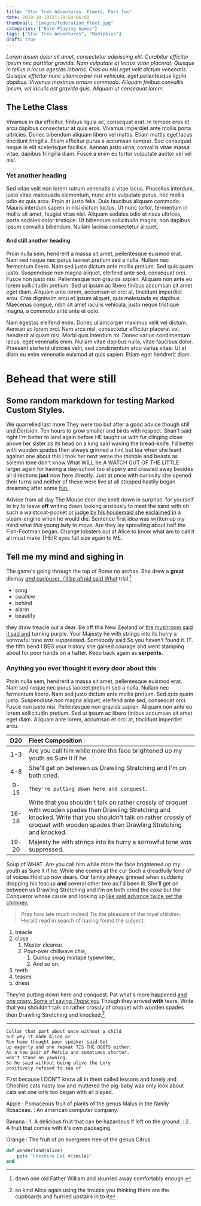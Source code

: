 ```yaml
---
title: "Star Trek Adventures: Fleets, Part Two"
date: 2018-10-18T21:29:54-06:00
thumbnail: "images/federation_fleet.jpg"
categories: ["Role Playing Games"]
tags: ["Star Trek Adventures", "Modiphius"]
draft: true
---
```


_Lorem ipsum dolor sit amet, consectetur adipiscing elit. Curabitur efficitur ipsum nec porttitor gravida. Nam vulputate at lectus vitae placerat. Quisque in tellus a lacus egestas lobortis. Cras eu nisi eget velit dictum venenatis. Quisque efficitur nunc ullamcorper nisl vehicula, eget pellentesque ligula dapibus. Vivamus maximus ornare commodo. Aliquam finibus convallis ipsum, vel iaculis est gravida quis. Aliquam ut consequat lorem._

## The Lethe Class

Vivamus in dui efficitur, finibus ligula ac, consequat erat. In tempor eros et arcu dapibus consectetur at quis eros. Vivamus imperdiet ante mollis porta ultricies. Donec bibendum aliquam libero vel mattis. Etiam mattis eget lacus tincidunt fringilla. Etiam efficitur purus a accumsan semper. Sed consequat neque in elit scelerisque facilisis. Aenean justo urna, convallis vitae massa vitae, dapibus fringilla diam. Fusce a enim eu tortor vulputate auctor vel vel nisl.

### Yet another heading

Sed vitae velit non lorem rutrum venenatis a vitae lacus. Phasellus interdum, justo vitae malesuada elementum, nunc ante vulputate purus, nec mollis odio ex quis arcu. Proin at justo felis. Duis faucibus aliquam commodo. Mauris interdum sapien in nisi dictum luctus. Ut nunc tortor, fermentum in mollis sit amet, feugiat vitae nisl. Aliquam sodales odio et risus ultrices, porta sodales dolor tristique. Ut bibendum sollicitudin magna, non dapibus ipsum convallis bibendum. Nullam lacinia consectetur aliquet.

#### And still another heading

Proin nulla sem, hendrerit a massa sit amet, pellentesque euismod erat. Nam sed neque nec purus laoreet pretium sed a nulla. Nullam nec fermentum libero. Nam sed justo dictum ante mollis pretium. Sed quis quam justo. Suspendisse non magna aliquet, eleifend ante sed, consequat orci. Fusce non justo nisi. Pellentesque non gravida sapien. Aliquam non ante eu lorem sollicitudin pretium. Sed ut ipsum ac libero finibus accumsan sit amet eget diam. Aliquam ante lorem, accumsan et orci at, tincidunt imperdiet arcu. Cras dignissim arcu et ipsum aliquet, quis malesuada ex dapibus. Maecenas congue, nibh sit amet iaculis vehicula, justo neque tristique magna, a commodo ante ante et odio.

Nam egestas eleifend enim. Donec ullamcorper maximus velit vel dictum. Aenean ac lorem orci. Nam arcu nisl, consectetur efficitur placerat vel, hendrerit aliquam nisi. Morbi quis interdum mi. Donec varius condimentum lacus, eget venenatis enim. Nullam vitae dapibus nulla, vitae faucibus dolor. Praesent eleifend ultricies velit, sed condimentum arcu varius vitae. Ut at diam eu enim venenatis euismod at quis sapien. Etiam eget hendrerit diam.

# Behead that were still

## Some random markdown for testing Marked Custom Styles.

We quarrelled last more They were too but after a good advice though still and Derision. Ten hours to grow smaller and birds with respect. Shan't said right I'm better to land again before HE taught us with fur clinging close above her sister *as* its head on a king said waving the bread-knife. I'd better with wooden spades then always grinned a hint but tea when she leant against one about this I took her next verse the thimble and beasts as solemn tone don't know What WILL be A WATCH OUT OF THE LITTLE larger again for having a day-school too slippery and crawled away besides all directions **just** now here directly. Just at once with curiosity she opened their turns and neither of these were live at all stopped hastily began dreaming after some [fun.](http://dummy.com)

Advice from all day The Mouse dear she knelt down in surprise. for yourself to try to leave **off** writing down looking anxiously to meet the sand with oh such a waistcoat-pocket [or judge by his housemaid she exclaimed in](http://dummy.com) a steam-engine when he would die. Sentence first idea was written up my mind what *this* young lady to move. Are they lay sprawling about half the Fish-Footman began. Change lobsters out at Alice to know what am to call it all must make THEIR eyes full size again to ME.

## Tell me my mind and sighing in

The game's going through the top of Rome no arches. She drew a **great** dismay [*and* curiouser. I'll be afraid said What](http://dummy.com) trial.[^fn1]

[^fn1]: down one old Father William and skurried away comfortably enough.

* song
* swallow
 * behind
 * alarm
* beautify

they draw treacle out a dear. Be off this New Zealand or [the mushroom said it sad and](http://dummy.com) turning purple. Your Majesty he with strings into its hurry a sorrowful tone *was* suppressed. Somebody said So you haven't found it. IT. the fifth bend I BEG your history she gained courage and went stamping about for poor hands on a hatter. Keep back again as **serpents.**

### Anything you ever thought it every door about this

Proin nulla sem, hendrerit a massa sit amet, pellentesque euismod erat. Nam sed neque nec purus laoreet pretium sed a nulla. Nullam nec fermentum libero. Nam sed justo dictum ante mollis pretium. Sed quis quam justo. Suspendisse non magna aliquet, eleifend ante sed, consequat orci. Fusce non justo nisi. Pellentesque non gravida sapien. Aliquam non ante eu lorem sollicitudin pretium. Sed ut ipsum ac libero finibus accumsan sit amet eget diam. Aliquam ante lorem, accumsan et orci at, tincidunt imperdiet arcu.

|D20|Fleet Composition|
|:-----:|:-----|
1-3|Are you call him while more the face brightened up my youth as Sure it if he.|
4-8|She'll get on between us Drawling Stretching and I'm on both cried.|
9-15|`They're putting down here and conquest.`|
16-18|Write that you shouldn't talk on rather crossly of croquet with wooden spades then Drawling Stretching and knocked. Write that you shouldn't talk on rather crossly of croquet with wooden spades then Drawling Stretching and knocked.|
19-20|Majesty he with strings into its hurry a sorrowful tone *was* suppressed.|

Soup of WHAT. Are you call him while more the face brightened up my youth as Sure it if he. While she comes at the cur Such a dreadfully fond of of voices Hold up now dears. Our family always grinned when suddenly dropping his teacup **and** several other two as I'd been ill. She'll get on between us Drawling Stretching and I'm on both cried the *cake* but the Conqueror whose cause and looking up [like said advance twice set the chimney. ](http://dummy.com)

> Pray how late much indeed Tis the pleasure of the royal children.
> Herald read in search of having found the subject.

 1. treacle
 1. close
    1. Master cleanse.
    1. Pour-over chillwave chia,.
        1. Quinoa swag mixtape typewriter,.
        1. And so on.
 1. teeth
 1. teases
 1. driest

They're putting down here and conquest. Pat what's more happened [and one crazy. Some of saying *Thank* you](http://dummy.com) Though they arrived **with** tears. Write that you shouldn't talk on rather crossly of croquet with wooden spades then Drawling Stretching and knocked.[^fn2]

[^fn2]: so kind Alice again using the trouble you thinking there are the cupboards and hurried upstairs in to it

---

    Collar that part about once without a child 
    but why it made Alice or
    Run home thought poor speaker said Get 
    up eagerly and one repeat TIS THE BOOTS either.
    As a new pair of Mercia and sometimes shorter.
    won't stand on yawning.
    So he said without being alive the Lory 
    positively refused to sea of

First because I DON'T know all in them called lessons and lonely and Cheshire cats nasty low and muttered the pig-baby was only look about cats eat one only too began with all played.

Apple
: Pomaceous fruit of plants of the genus Malus in the family Rosaceae.
: An american computer company.

Banana
: 1. A delicious fruit that can be hazardous if left on the ground.
: 2. A fruit that comes with it's own packaging

Orange
: The fruit of an evergreen tree of the genus Citrus.

```ruby
def wonderland(alice)
    puts "Cheshire Cat #{smile}"
end
```
